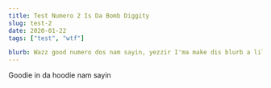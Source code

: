 ```yaml
---
title: Test Numero 2 Is Da Bomb Diggity
slug: test-2
date: 2020-01-22
tags: ["test", "wtf"]

blurb: Wazz good numero dos nam sayin, yezzir I'ma make dis blurb a lil big all things considered to test out see whats goodie in the hoodie with the layout with a big blurb, na meen?
---
```


Goodie in da hoodie nam sayin
